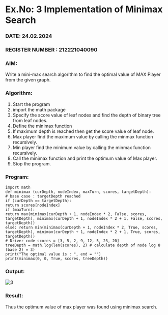 # Ex.No: 3  Implementation of Minimax Search
### DATE: 24.02.2024                                                                           
### REGISTER NUMBER : 212221040090
### AIM: 
Write a mini-max search algorithm to find the optimal value of MAX Player from the given graph.
### Algorithm:
1. Start the program
2. import the math package
3. Specify the score value of leaf nodes and find the depth of binary tree from leaf nodes.
4. Define the minimax function
5. If maximum depth is reached then get the score value of leaf node.
6. Max player find the maximum value by calling the minmax function recursively.
7. Min player find the minimum value by calling the minmax function recursively.
8. Call the minimax function  and print the optimum value of Max player.
9. Stop the program. 

### Program:
```
import math 
def minimax (curDepth, nodeIndex, maxTurn, scores, targetDepth): 
# base case : targetDepth reached 
if (curDepth == targetDepth): 
return scores[nodeIndex] 
if (maxTurn): 
return max(minimax(curDepth + 1, nodeIndex * 2, False, scores, targetDepth), minimax(curDepth + 1, nodeIndex * 2 + 1, False, scores, targetDepth)) 
else: return min(minimax(curDepth + 1, nodeIndex * 2, True, scores, targetDepth), minimax(curDepth + 1, nodeIndex * 2 + 1, True, scores, targetDepth)) 
# Driver code scores = [3, 5, 2, 9, 12, 5, 23, 20] 
treeDepth = math.log(len(scores), 2) # calculate depth of node log 8 (base 2) = 3) 
print("The optimal value is : ", end = "") 
print(minimax(0, 0, True, scores, treeDepth))

```

### Output:

![3](https://github.com/Rajesh242004/AI_Lab_2023-24/assets/117814063/3b539d74-220b-452d-9635-55dbb02e475d)


### Result:
Thus the optimum value of max player was found using minimax search.
